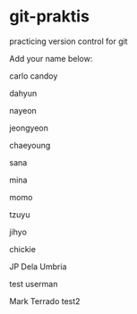 # git-praktis
practicing version control for git


Add your name below:


carlo candoy

dahyun

nayeon

jeongyeon

chaeyoung

sana

mina

momo

tzuyu

jihyo

chickie


JP Dela Umbria


test userman

Mark Terrado test2

